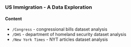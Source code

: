 ### US Immigration - A Data Exploration

#### Content
- `/Congress` - congressional bills dataset analysis
- `/DHS` - department of homeland security dataset analysis
- `/New York Times` - NYT articles dataset analysis 
